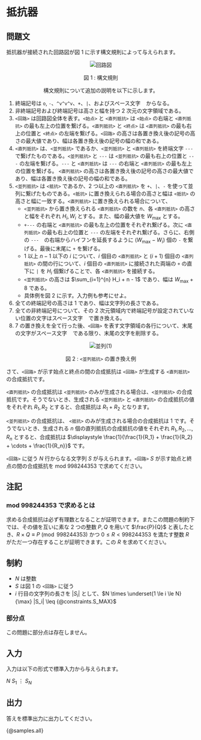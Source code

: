 # 抵抗器

## 問題文

抵抗器が接続された回路図が図 1 に示す構文規則によって与えられます。

<div align="center">

![回路図](https://hackmd.io/_uploads/SJCL7xo5ke.png)

図 1 : 構文規則

構文規則について追加の説明を以下に示します。

</div>

1. 終端記号は `o`, `-`、`^v^v^v`、`+`、`|`、およびスペース文字 ` ` からなる。
2. 非終端記号および終端記号は高さと幅を持つ $2$ 次元の文字領域である。
3. `<回路>` は回路図全体を表す。`<始点>` と `<直列抵抗>` は `<始点>` の右端と `<直列抵抗>` の最も左上の位置を繋げる。`<直列抵抗>` と `<終点>` は `<直列抵抗>` の最も右上の位置と `<終点>` の左端を繋げる。`<回路>` の高さは各置き換え後の記号の高さの最大値であり、幅は各置き換え後の記号の幅の和である。
4. `<直列抵抗>` は、`<並列抵抗>` であるか、`<並列抵抗>` と `<直列抵抗>` を終端文字 `---` で繋げたものである。`<並列抵抗>` と `---` は `<並列抵抗>` の最も右上の位置と `---` の左端を繋げる。`---` と `<直列抵抗>` は `---` の右端と `<直列抵抗>` の最も左上の位置を繋げる。 `<直列抵抗>` の高さは各置き換え後の記号の高さの最大値であり、幅は各置き換え後の記号の幅の和である。
5. `<並列抵抗>` は `<抵抗>` であるか、$2$ つ以上の `<直列抵抗>` を `+`、`|`、`-` を使って並列に繋げたものである。`<抵抗>` に置き換えられる場合の高さと幅は `<抵抗>` の高さと幅に一致する。`<直列抵抗>` に置き換えられる場合について、
   - `<並列抵抗>` から置き換えられる `<直列抵抗>` の数を $n$、各 `<直列抵抗>` の高さと幅をそれぞれ $H_i, W_i$ とする。また、幅の最大値を $W_\mathrm{max}$ とする。
   - `+---` の右端と `<直列抵抗>` の最も左上の位置をそれぞれ繋げる。次に `<直列抵抗>` の最も右上の位置と `---` の左端をそれぞれ繋げる。さらに、右側の `---`　の右端からハイフンを延長するように $(W_\mathrm{max} - W_i)$ 個の `-` を繋げる。最後に末尾に `+` を繋げる。
   - $1$ 以上 $n - 1$ 以下の $i$ について、$i$ 個目の `<直列抵抗>` と $(i + 1)$ 個目の `<直列抵抗>` の間の行について、$i$ 個目の `<直列抵抗>` に接続された両端の `+` の直下に `|` を $H_i$ 個繋げることで、各 `<直列抵抗>` を接続する。
   - `<並列抵抗>` の高さは $\sum_{i=1}^{n} H_i + n - 1$ であり、幅は $W_\mathrm{max} + 8$ である。
   - 具体例を図 2 に示す。入力例も参考にせよ。
6. 全ての終端記号の高さは $1$ であり、幅は文字列の長さである。
7. 全ての非終端記号について、その $2$ 次元領域内で終端記号が設定されていない位置の文字はスペース文字 ` ` で置き換える。
8. 7 の置き換えを全て行った後、`<回路>` を表す文字領域の各行について、末尾の文字がスペース文字 ` ` である限り、末尾の文字を削除する。

<div align="center">

![並列(1)](https://hackmd.io/_uploads/B1AUmeoqyl.png)

図 2 : `<並列抵抗>` の置き換え例

</div>

さて、`<回路>` が示す始点と終点の間の合成抵抗は `<回路>` が生成する `<直列抵抗>` の合成抵抗です。

`<直列抵抗>` の合成抵抗は `<並列抵抗>` のみが生成される場合は、`<並列抵抗>` の合成抵抗です。そうでないとき、生成される `<並列抵抗>` と `<直列抵抗>` の合成抵抗の値をそれぞれ $R_1, R_2$ とすると、合成抵抗は $R_1 + R_2$ となります。

`<並列抵抗>` の合成抵抗は、 `<抵抗>` のみが生成される場合の合成抵抗は $1$ です。そうでないとき、生成される $n$ 個の直列抵抗の合成抵抗の値をそれぞれ $R_1, R_2, \dots, R_n$ とすると、合成抵抗は $\displaystyle \frac{1}{\frac{1}{R_1} + \frac{1}{R_2} + \cdots + \frac{1}{R_n}}$ です。


`<回路>` に従う $N$ 行からなる文字列 $S$ が与えられます。`<回路>` $S$ が示す始点と終点の間の合成抵抗を $\mathrm{mod}\ 998244353$ で求めてください。

## 注記

### $\mathrm{mod}\ 998244353$ で求めるとは

求める合成抵抗は必ず有理数となることが証明できます。またこの問題の制約下では、その値を互いに素な $2$ つの整数 $P, Q$ を用いて $\frac{P}{Q}$ と表したとき、$R \times Q \equiv P \pmod{998244353}$ かつ $0 \leq R < 998244353$ を満たす整数 $R$ がただ一つ存在することが証明できます。この $R$ を求めてください。


## 制約

- $N$ は整数
- $S$ は図 1 の `<回路>` に従う
- $i$ 行目の文字列の長さを $|S_i|$ として、$N \times \underset{1 \le i \le N}{\max} |S_i| \leq {@constraints.S_MAX}$

### 部分点

この問題に部分点は存在しません。

## 入力

入力は以下の形式で標準入力から与えられます。

<div class="code-math">

$N$
$S_1$
$\vdots$
$S_N$
    
</div>

## 出力

答えを標準出力に出力してください。

{@samples.all}
